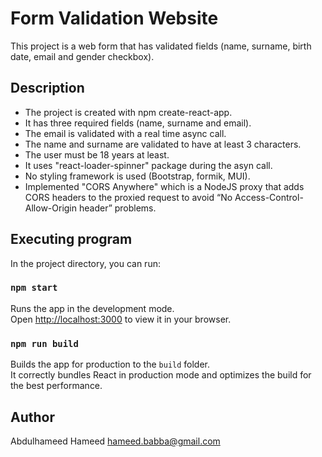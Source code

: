 # Form Validation Website

This project is a web form that has validated fields (name, surname, birth date, email and gender checkbox).

## Description

- The project is created with npm create-react-app.
- It has three required fields (name, surname and email).
- The email is validated with a real time async call.
- The name and surname are validated to have at least 3 characters.
- The user must be 18 years at least.
- It uses "react-loader-spinner" package during the asyn call.
- No styling framework is used (Bootstrap, formik, MUI).
- Implemented "CORS Anywhere" which is a NodeJS proxy that adds CORS headers to the proxied request to avoid “No Access-Control-Allow-Origin header” problems.

## Executing program

In the project directory, you can run:

### `npm start`

Runs the app in the development mode.\
Open [http://localhost:3000](http://localhost:3000) to view it in your browser.

### `npm run build`

Builds the app for production to the `build` folder.\
It correctly bundles React in production mode and optimizes the build for the best performance.

## Author

Abdulhameed Hameed
hameed.babba@gmail.com
